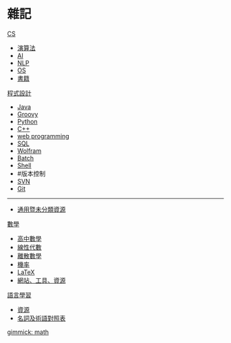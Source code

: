 # 雜記

[CS]()

* [演算法](CS/algorithm.md)
* [AI](CS/AI.md)
* [NLP](CS/NLP.md)
* [OS](CS/OS.md)
* [書籍](CS/book.md)

[程式設計]()

* [Java](programming/Java.md)
* [Groovy](programming/Groovy.md)
* [Python](programming/Python.md)
* [C++](programming/C++.md)
* [web programming](programming/webProgramming.md)
* [SQL](programming/SQL.md)
* [Wolfram](programming/WolframLanguage.md)
* [Batch](programming/batch.md)
* [Shell](programming/shell.md)
* #版本控制
* [SVN](programming/SVN.md)
* [Git](programming/Git.md)
-----
* [通用暨未分類資源](programming/miscellaneous.md)

[數學]()

* [高中數學](math/preCollege.md)
* [線性代數](math/linearAlgebra.md)
* [離散數學](math/discrete.md)
* [機率](math/probability.md)
* [LaTeX](math/LaTeX.md)
* [網站、工具、資源](math/siteToolRes.md)

[語言學習]()

* [資源](language/lanResource.md)
* [名詞及術語對照表](language/terms.md)

[gimmick: math]()